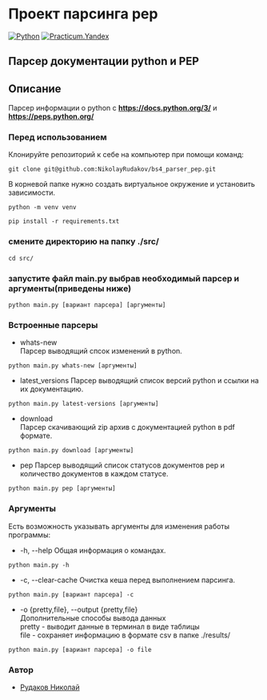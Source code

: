 # Проект парсинга pep
[![Python](https://img.shields.io/badge/-Python-464646?style=flat&logo=Python&logoColor=56C0C0&color=008080)](https://www.python.org/)
[![Practicum.Yandex](https://img.shields.io/badge/-Practicum.Yandex-464646?style=flat&logo=Practicum.Yandex&logoColor=56C0C0&color=008080)](https://practicum.yandex.ru/)
## Парсер документации python и PEP
## Описание
Парсер информации о python с **https://docs.python.org/3/** и **https://peps.python.org/**
### Перед использованием
Клонируйте репозиторий к себе на компьютер при помощи команд:

```
git clone git@github.com:NikolayRudakov/bs4_parser_pep.git
```


В корневой папке нужно создать виртуальное окружение и установить зависимости.
```
python -m venv venv
```
```
pip install -r requirements.txt
```
### смените директорию на папку ./src/
```
cd src/
```
### запустите файл main.py выбрав необходимый парсер и аргументы(приведены ниже)
```
python main.py [вариант парсера] [аргументы]
```
### Встроенные парсеры
- whats-new   
Парсер выводящий спсок изменений в python.
```
python main.py whats-new [аргументы]
```
- latest_versions
Парсер выводящий список версий python и ссылки на их документацию.
```
python main.py latest-versions [аргументы]
```
- download   
Парсер скачивающий zip архив с документацией python в pdf формате.
```
python main.py download [аргументы]
```
- pep
Парсер выводящий список статусов документов pep
и количество документов в каждом статусе. 
```
python main.py pep [аргументы]
```
### Аргументы
Есть возможность указывать аргументы для изменения работы программы:   
- -h, --help
Общая информация о командах.
```
python main.py -h
```
- -c, --clear-cache 
Очистка кеша перед выполнением парсинга.
```
python main.py [вариант парсера] -c
```
- -o {pretty,file}, --output {pretty,file}   
Дополнительные способы вывода данных   
pretty - выводит данные в терминал в виде таблицы   
file - сохраняет информацию в формате csv в папке ./results/
```
python main.py [вариант парсера] -o file
```

### Автор
- [Рудаков Николай](https://github.com/NikolayRudakov "GitHub аккаунт")